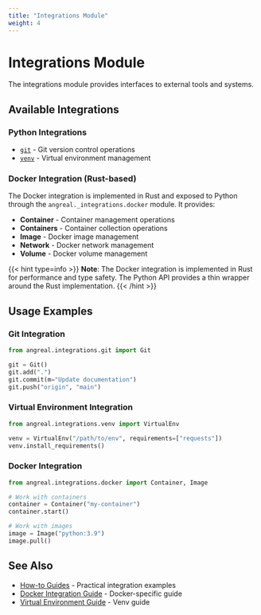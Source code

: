 ```yaml
---
title: "Integrations Module"
weight: 4
---
```


# Integrations Module

The integrations module provides interfaces to external tools and systems.

## Available Integrations

### Python Integrations

- [`git`](/reference/python-api/integrations/git) - Git version control operations
- [`venv`](/reference/python-api/integrations/venv) - Virtual environment management

### Docker Integration (Rust-based)

The Docker integration is implemented in Rust and exposed to Python through the `angreal._integrations.docker` module. It provides:

- **Container** - Container management operations
- **Containers** - Container collection operations
- **Image** - Docker image management
- **Network** - Docker network management
- **Volume** - Docker volume management

{{< hint type=info >}}
**Note**: The Docker integration is implemented in Rust for performance and type safety. The Python API provides a thin wrapper around the Rust implementation.
{{< /hint >}}

## Usage Examples

### Git Integration

```python
from angreal.integrations.git import Git

git = Git()
git.add(".")
git.commit(m="Update documentation")
git.push("origin", "main")
```

### Virtual Environment Integration

```python
from angreal.integrations.venv import VirtualEnv

venv = VirtualEnv("/path/to/env", requirements=["requests"])
venv.install_requirements()
```

### Docker Integration

```python
from angreal.integrations.docker import Container, Image

# Work with containers
container = Container("my-container")
container.start()

# Work with images
image = Image("python:3.9")
image.pull()
```

## See Also

- [How-to Guides](/how-to-guides) - Practical integration examples
- [Docker Integration Guide](/how-to-guides/use-docker-integration) - Docker-specific guide
- [Virtual Environment Guide](/how-to-guides/work-with-virtual-environments) - Venv guide
